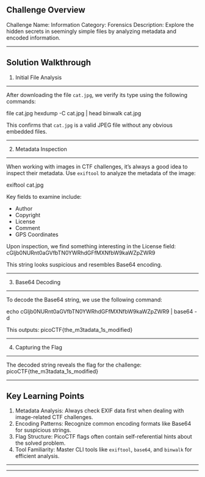 

Challenge Overview
------------------
Challenge Name: Information
Category: Forensics
Description: Explore the hidden secrets in seemingly simple files by analyzing metadata and encoded information.

------------------

Solution Walkthrough
--------------------

1. Initial File Analysis
------------------------
After downloading the file `cat.jpg`, we verify its type using the following commands:

file cat.jpg
hexdump -C cat.jpg | head
binwalk cat.jpg

This confirms that `cat.jpg` is a valid JPEG file without any obvious embedded files.

--------------------

2. Metadata Inspection
-----------------------
When working with images in CTF challenges, it’s always a good idea to inspect their metadata. Use `exiftool` to analyze the metadata of the image:

exiftool cat.jpg

Key fields to examine include:
- Author
- Copyright
- License
- Comment
- GPS Coordinates

Upon inspection, we find something interesting in the License field:
cGljb0NURnt0aGVfbTN0YWRhdGFfMXNfbW9kaWZpZWR9

This string looks suspicious and resembles Base64 encoding.

--------------------

3. Base64 Decoding
------------------
To decode the Base64 string, we use the following command:

echo cGljb0NURnt0aGVfbTN0YWRhdGFfMXNfbW9kaWZpZWR9 | base64 -d

This outputs:
picoCTF{the_m3tadata_1s_modified}

--------------------

4. Capturing the Flag
---------------------
The decoded string reveals the flag for the challenge:
picoCTF{the_m3tadata_1s_modified}

------------------

Key Learning Points
-------------------
1. Metadata Analysis: Always check EXIF data first when dealing with image-related CTF challenges.
2. Encoding Patterns: Recognize common encoding formats like Base64 for suspicious strings.
3. Flag Structure: PicoCTF flags often contain self-referential hints about the solved problem.
4. Tool Familiarity: Master CLI tools like `exiftool`, `base64`, and `binwalk` for efficient analysis.

------------------


------------------
